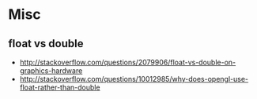 # Misc

## float vs double

- <http://stackoverflow.com/questions/2079906/float-vs-double-on-graphics-hardware>
- <http://stackoverflow.com/questions/10012985/why-does-opengl-use-float-rather-than-double>
